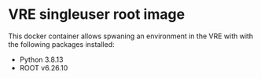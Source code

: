 #  VRE singleuser root image

This docker container allows spwaning an environment in the VRE with with the following packages installed: 

 - Python 3.8.13
 - ROOT v6.26.10


